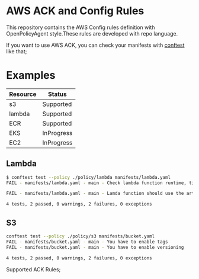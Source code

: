 # AWS ACK and Config Rules

This repository contains the AWS Config rules definition with OpenPolicyAgent style.These rules are developed with repo language.

If you want to use AWS ACK, you can check your manifests with <a href="https://github.com/open-policy-agent/conftest">conftest</a> like that;

# Examples

| Resource      | Status |
| ----------- | ----------- |
| s3      | Supported       |
| lambda   | Supported        |
| ECR   | Supported        |
| EKS   | InProgress        |
| EC2   | InProgress        |


## Lambda
```sh
$ conftest test --policy ./policy/lambda manifests/lambda.yaml
FAIL - manifests/lambda.yaml - main - Check lambda function runtime, timeout, memorySize and IAM role values existing or not

FAIL - manifests/lambda.yaml - main - Lamda function should use the artifact in S3 buckets

4 tests, 2 passed, 0 warnings, 2 failures, 0 exceptions

```

## S3

```sh
conftest test --policy ./policy/s3 manifests/bucket.yaml
FAIL - manifests/bucket.yaml - main - You have to enable tags
FAIL - manifests/bucket.yaml - main - You have to enable versioning

4 tests, 2 passed, 0 warnings, 2 failures, 0 exceptions
```

Supported ACK Rules;

